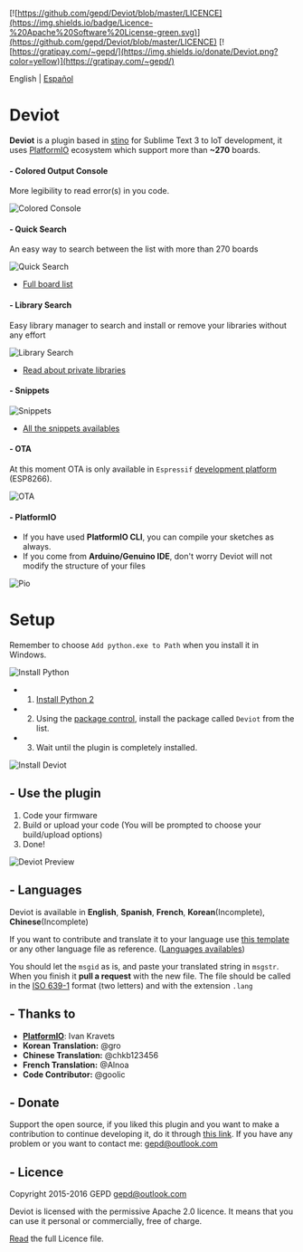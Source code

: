 [![https://github.com/gepd/Deviot/blob/master/LICENCE](https://img.shields.io/badge/Licence-%20Apache%20Software%20License-green.svg)](https://github.com/gepd/Deviot/blob/master/LICENCE)
[![https://gratipay.com/~gepd/](https://img.shields.io/donate/Deviot.png?color=yellow)](https://gratipay.com/~gepd/)

English | [Español](https://github.com/gepd/Deviot/blob/master/Docs/README-es.md)

# Deviot
**Deviot** is a plugin based in [stino](https://github.com/Robot-Will/Stino) for Sublime Text 3 to IoT development, it uses [PlatformIO](http://platformio.org/) ecosystem which support more than **~270** boards.

#### - Colored Output Console
More legibility to read error(s) in you code.

![Colored Console](https://github.com/gepd/Deviot/blob/feature/v1.2.0/Docs/images/colored_console.png?raw=true)

#### - Quick Search
An easy way to search between the list with more than 270 boards

![Quick Search](https://github.com/gepd/Deviot/blob/feature/v1.2.0/Docs/images/quick_search.png?raw=true)

* [Full board list](http://platformio.org/boards)

#### - Library Search
Easy library manager to search and install or remove your libraries without any effort

![Library Search](https://github.com/gepd/Deviot/blob/feature/v1.2.0/Docs/images/library_search.png?raw=true)

* [Read about private libraries](https://github.com/gepd/Deviot/blob/master/Docs/Private_Library.md)

#### - Snippets
![Snippets](https://github.com/gepd/Deviot/blob/feature/v1.2.0/Docs/images/snippets.gif?raw=true)

* [All the snippets availables](https://github.com/gepd/Deviot/blob/master/Docs/snippets.md)

#### - OTA

At this moment OTA is only available in `Espressif` [development platform](http://platformio.org/boards?count=15&filter%5Bplatform%5D=espressif&page=1&sorting%5Bvendor%5D=asc) (ESP8266).

![OTA](https://github.com/gepd/Deviot/blob/feature/v1.2.0/Docs/images/ota.png?raw=true)

#### - PlatformIO

- If you have used **PlatformIO CLI**, you can compile your sketches as always. 
- If you come from **Arduino/Genuino IDE**, don't worry Deviot will not modify the structure of your files

![Pio](https://github.com/gepd/Deviot/blob/feature/v1.2.0/Docs/images/platformio_structure.png?raw=true)

# Setup

Remember to choose `Add python.exe to Path` when you install it in Windows.

![Install Python](https://github.com/gepd/Deviot/blob/feature/v1.2.0/Docs/images/win_python.gif?raw=true)

* 1. [Install Python 2](https://www.python.org/downloads/)
* 2. Using the [package control](https://packagecontrol.io/installation), install the package called `Deviot` from the list.
* 3. Wait until the plugin is completely installed.

![Install Deviot](https://github.com/gepd/Deviot/blob/feature/v1.2.0/Docs/images/deviot_install_.gif?raw=true)


## - Use the plugin

1. Code your firmware
2. Build or upload your code (You will be prompted to choose your build/upload options)
3. Done!

![Deviot Preview](https://github.com/gepd/Deviot/blob/feature/v1.2.0/Docs/images/deviot1.gif?raw=true)


## - Languages 
Deviot is available in **English**, **Spanish**, **French**, **Korean**(Incomplete), **Chinese**(Incomplete)

If you want to contribute and translate it to your language use [this template](https://github.com/gepd/Deviot/blob/master/Languages/en.lang) or any other language file as reference. ([Languages availables](https://github.com/gepd/Deviot/tree/master/Languages))

You should let the `msgid` as is, and paste your translated string in `msgstr`. When you finish it **pull a request** with the new file. The file should be called in the [ISO 639-1](https://en.wikipedia.org/wiki/List_of_ISO_639-1_codes) format (two letters) and with the extension `.lang`

## - Thanks to
* **[PlatformIO](http://www.platformio.org)**: Ivan Kravets
* **Korean Translation:** @gro
* **Chinese Translation:** @chkb123456
* **French Translation:** @Alnoa
* **Code Contributor:** @goolic

## - Donate
Support the open source, if you liked this plugin and you want to make a contribution to continue developing it, do it through [this link](https://gratipay.com/~gepd/). If you have any problem or you want to contact me: <gepd@outlook.com>


##  - Licence
Copyright 2015-2016 GEPD <gepd@outlook.com>

Deviot is licensed with the permissive Apache 2.0 licence. It means that you can use it personal or commercially, free of charge.

[Read](https://github.com/gepd/Deviot/blob/master/LICENCE) the full Licence file.